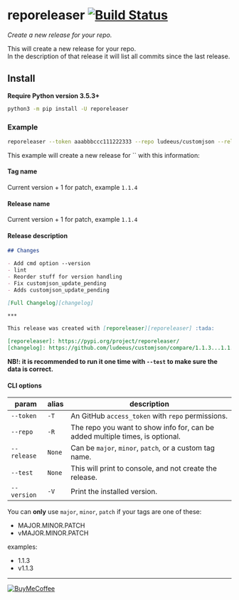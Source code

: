 # reporeleaser [![Build Status](https://travis-ci.com/ludeeus/reporeleaser.svg?branch=master)](https://travis-ci.com/ludeeus/reporeleaser)

_Create a new release for your repo._  

This will create a new release for your repo.  
In the description of that release it will list all commits since the last release.

## Install

**Require Python version 3.5.3+**

```bash
python3 -m pip install -U reporeleaser
```

### Example

```bash
reporeleaser --token aaabbbccc111222333 --repo ludeeus/customjson --release patch
```

This example will create a new release for `` with this information:

#### Tag name

Current version + 1 for patch, example `1.1.4`

#### Release name

Current version + 1 for patch, example `1.1.4`

#### Release description

```markdown
## Changes

- Add cmd option --version
- lint
- Reorder stuff for version handling
- Fix customjson_update_pending
- Adds customjson_update_pending

[Full Changelog][changelog]

***

This release was created with [reporeleaser][reporeleaser] :tada:

[reporeleaser]: https://pypi.org/project/reporeleaser/
[changelog]: https://github.com/ludeeus/customjson/compare/1.1.3...1.1.4
```

**NB!: it is recommended to run it one time with `--test` to make sure the data is correct.**

#### CLI options

param | alias | description
-- | -- | --
`--token` | `-T` | An GitHub `access_token` with `repo` permissions.
`--repo` | `-R` | The repo you want to show info for, can be added multiple times, is optional.
`--release` | `None` | Can be `major`, `minor`, `patch`, or a custom tag name.
`--test` | `None` | This will print to console, and not create the release.
`--version` | `-V` | Print the installed version.


You can **only** use `major`, `minor`, `patch` if your tags are one of these:

- MAJOR.MINOR.PATCH
- vMAJOR.MINOR.PATCH

examples:

- 1.1.3
- v1.1.3

***

[![BuyMeCoffee](https://camo.githubusercontent.com/cd005dca0ef55d7725912ec03a936d3a7c8de5b5/68747470733a2f2f696d672e736869656c64732e696f2f62616467652f6275792532306d6525323061253230636f666665652d646f6e6174652d79656c6c6f772e737667)](https://www.buymeacoffee.com/ludeeus)